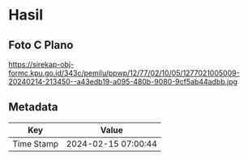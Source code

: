 # Hasil

## Foto C Plano

https://sirekap-obj-formc.kpu.go.id/343c/pemilu/ppwp/12/77/02/10/05/1277021005009-20240214-213450--a43edb19-a095-480b-9080-9cf5ab44adbb.jpg


## Metadata

| Key        | Value               |
| ---------- | ------------------- |
| Time Stamp | 2024-02-15 07:00:44 |



